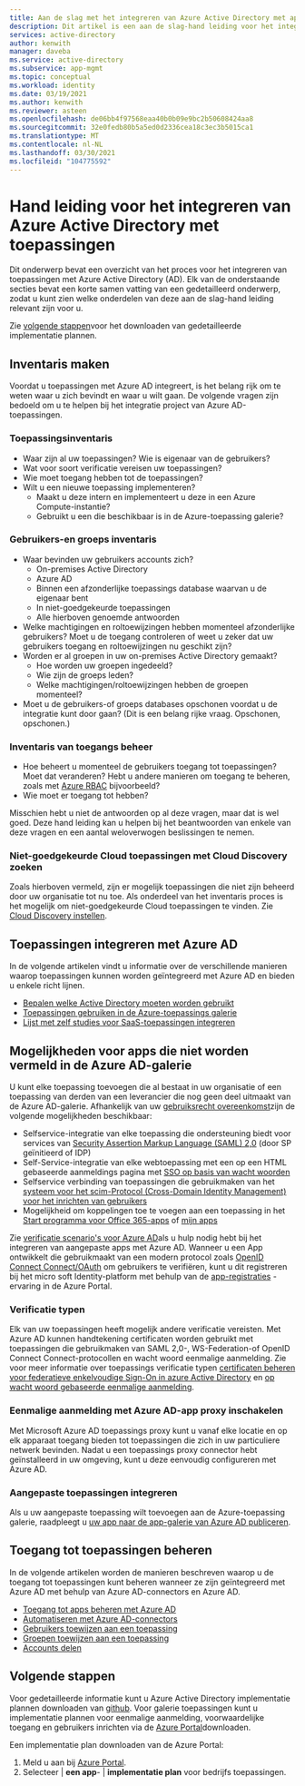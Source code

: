 ```yaml
---
title: Aan de slag met het integreren van Azure Active Directory met apps
description: Dit artikel is een aan de slag-hand leiding voor het integreren van Azure Active Directory (AD) met on-premises toepassingen en Cloud toepassingen.
services: active-directory
author: kenwith
manager: daveba
ms.service: active-directory
ms.subservice: app-mgmt
ms.topic: conceptual
ms.workload: identity
ms.date: 03/19/2021
ms.author: kenwith
ms.reviewer: asteen
ms.openlocfilehash: de06bb4f97568eaa40b0b09e9bc2b50608424aa8
ms.sourcegitcommit: 32e0fedb80b5a5ed0d2336cea18c3ec3b5015ca1
ms.translationtype: MT
ms.contentlocale: nl-NL
ms.lasthandoff: 03/30/2021
ms.locfileid: "104775592"
---
```

# <a name="integrating-azure-active-directory-with-applications-getting-started-guide"></a>Hand leiding voor het integreren van Azure Active Directory met toepassingen

Dit onderwerp bevat een overzicht van het proces voor het integreren van toepassingen met Azure Active Directory (AD). Elk van de onderstaande secties bevat een korte samen vatting van een gedetailleerd onderwerp, zodat u kunt zien welke onderdelen van deze aan de slag-hand leiding relevant zijn voor u.

Zie [volgende stappen](#next-steps)voor het downloaden van gedetailleerde implementatie plannen.

## <a name="take-inventory"></a>Inventaris maken
Voordat u toepassingen met Azure AD integreert, is het belang rijk om te weten waar u zich bevindt en waar u wilt gaan.  De volgende vragen zijn bedoeld om u te helpen bij het integratie project van Azure AD-toepassingen.

### <a name="application-inventory"></a>Toepassingsinventaris
* Waar zijn al uw toepassingen? Wie is eigenaar van de gebruikers?
* Wat voor soort verificatie vereisen uw toepassingen?
* Wie moet toegang hebben tot de toepassingen?
* Wilt u een nieuwe toepassing implementeren?
  * Maakt u deze intern en implementeert u deze in een Azure Compute-instantie?
  * Gebruikt u een die beschikbaar is in de Azure-toepassing galerie?

### <a name="user-and-group-inventory"></a>Gebruikers-en groeps inventaris
* Waar bevinden uw gebruikers accounts zich?
  * On-premises Active Directory
  * Azure AD
  * Binnen een afzonderlijke toepassings database waarvan u de eigenaar bent
  * In niet-goedgekeurde toepassingen
  * Alle hierboven genoemde antwoorden
* Welke machtigingen en roltoewijzingen hebben momenteel afzonderlijke gebruikers? Moet u de toegang controleren of weet u zeker dat uw gebruikers toegang en roltoewijzingen nu geschikt zijn?
* Worden er al groepen in uw on-premises Active Directory gemaakt?
  * Hoe worden uw groepen ingedeeld?
  * Wie zijn de groeps leden?
  * Welke machtigingen/roltoewijzingen hebben de groepen momenteel?
* Moet u de gebruikers-of groeps databases opschonen voordat u de integratie kunt door gaan?  (Dit is een belang rijke vraag. Opschonen, opschonen.)

### <a name="access-management-inventory"></a>Inventaris van toegangs beheer
* Hoe beheert u momenteel de gebruikers toegang tot toepassingen? Moet dat veranderen?  Hebt u andere manieren om toegang te beheren, zoals met [Azure RBAC](../../role-based-access-control/role-assignments-portal.md) bijvoorbeeld?
* Wie moet er toegang tot hebben?

Misschien hebt u niet de antwoorden op al deze vragen, maar dat is wel goed.  Deze hand leiding kan u helpen bij het beantwoorden van enkele van deze vragen en een aantal weloverwogen beslissingen te nemen.

### <a name="find-unsanctioned-cloud-applications-with-cloud-discovery"></a>Niet-goedgekeurde Cloud toepassingen met Cloud Discovery zoeken

Zoals hierboven vermeld, zijn er mogelijk toepassingen die niet zijn beheerd door uw organisatie tot nu toe.  Als onderdeel van het inventaris proces is het mogelijk om niet-goedgekeurde Cloud toepassingen te vinden. Zie [Cloud Discovery instellen](/cloud-app-security/set-up-cloud-discovery).

## <a name="integrating-applications-with-azure-ad"></a>Toepassingen integreren met Azure AD
In de volgende artikelen vindt u informatie over de verschillende manieren waarop toepassingen kunnen worden geïntegreerd met Azure AD en bieden u enkele richt lijnen.

* [Bepalen welke Active Directory moeten worden gebruikt](../fundamentals/active-directory-whatis.md)
* [Toepassingen gebruiken in de Azure-toepassings galerie](what-is-single-sign-on.md)
* [Lijst met zelf studies voor SaaS-toepassingen integreren](../saas-apps/tutorial-list.md)

## <a name="capabilities-for-apps-not-listed-in-the-azure-ad-gallery"></a>Mogelijkheden voor apps die niet worden vermeld in de Azure AD-galerie

U kunt elke toepassing toevoegen die al bestaat in uw organisatie of een toepassing van derden van een leverancier die nog geen deel uitmaakt van de Azure AD-galerie. Afhankelijk van uw [gebruiksrecht overeenkomst](https://azure.microsoft.com/pricing/details/active-directory/)zijn de volgende mogelijkheden beschikbaar:

- Selfservice-integratie van elke toepassing die ondersteuning biedt voor services van [Security Assertion Markup Language (SAML) 2,0](https://wikipedia.org/wiki/SAML_2.0) (door SP geïnitieerd of IDP)
- Self-Service-integratie van elke webtoepassing met een op een HTML gebaseerde aanmeldings pagina met [SSO op basis van wacht woorden](sso-options.md#password-based-sso)
- Selfservice verbinding van toepassingen die gebruikmaken van het [systeem voor het scim-Protocol (Cross-Domain Identity Management) voor het inrichten van gebruikers](../app-provisioning/use-scim-to-provision-users-and-groups.md)
- Mogelijkheid om koppelingen toe te voegen aan een toepassing in het [Start programma voor Office 365-apps](https://www.microsoft.com/microsoft-365/blog/2014/10/16/organize-office-365-new-app-launcher-2/) of [mijn apps](sso-options.md#linked-sign-on)

Zie [verificatie scenario's voor Azure AD](../develop/authentication-vs-authorization.md)als u hulp nodig hebt bij het integreren van aangepaste apps met Azure AD. Wanneer u een App ontwikkelt die gebruikmaakt van een modern protocol zoals [OpenID Connect Connect/OAuth](../develop/active-directory-v2-protocols.md) om gebruikers te verifiëren, kunt u dit registreren bij het micro soft Identity-platform met behulp van de [app-registraties](../develop/quickstart-register-app.md) -ervaring in de Azure Portal.

### <a name="authentication-types"></a>Verificatie typen
Elk van uw toepassingen heeft mogelijk andere verificatie vereisten. Met Azure AD kunnen handtekening certificaten worden gebruikt met toepassingen die gebruikmaken van SAML 2,0-, WS-Federation-of OpenID Connect Connect-protocollen en wacht woord eenmalige aanmelding. Zie voor meer informatie over toepassings verificatie typen [certificaten beheren voor federatieve enkelvoudige Sign-On in azure Active Directory](manage-certificates-for-federated-single-sign-on.md) en [op wacht woord gebaseerde eenmalige aanmelding](what-is-single-sign-on.md).

### <a name="enabling-sso-with-azure-ad-app-proxy"></a>Eenmalige aanmelding met Azure AD-app proxy inschakelen
Met Microsoft Azure AD toepassings proxy kunt u vanaf elke locatie en op elk apparaat toegang bieden tot toepassingen die zich in uw particuliere netwerk bevinden. Nadat u een toepassings proxy connector hebt geïnstalleerd in uw omgeving, kunt u deze eenvoudig configureren met Azure AD.

### <a name="integrating-custom-applications"></a>Aangepaste toepassingen integreren
Als u uw aangepaste toepassing wilt toevoegen aan de Azure-toepassing galerie, raadpleegt u [uw app naar de app-galerie van Azure AD publiceren](../develop/v2-howto-app-gallery-listing.md).

## <a name="managing-access-to-applications"></a>Toegang tot toepassingen beheren
In de volgende artikelen worden de manieren beschreven waarop u de toegang tot toepassingen kunt beheren wanneer ze zijn geïntegreerd met Azure AD met behulp van Azure AD-connectors en Azure AD.

* [Toegang tot apps beheren met Azure AD](what-is-access-management.md)
* [Automatiseren met Azure AD-connectors](../app-provisioning/user-provisioning.md)
* [Gebruikers toewijzen aan een toepassing](./assign-user-or-group-access-portal.md)
* [Groepen toewijzen aan een toepassing](./assign-user-or-group-access-portal.md)
* [Accounts delen](../enterprise-users/users-sharing-accounts.md)

## <a name="next-steps"></a>Volgende stappen
Voor gedetailleerde informatie kunt u Azure Active Directory implementatie plannen downloaden van [github](../fundamentals/active-directory-deployment-plans.md). Voor galerie toepassingen kunt u implementatie plannen voor eenmalige aanmelding, voorwaardelijke toegang en gebruikers inrichten via de [Azure Portal](https://portal.azure.com)downloaden.

Een implementatie plan downloaden van de Azure Portal:

1. Meld u aan bij [Azure Portal](https://portal.azure.com).
2. Selecteer   |  **een app**-  |  **implementatie plan** voor bedrijfs toepassingen.

